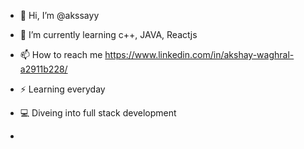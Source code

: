 - 👋 Hi, I’m @akssayy
- 🌱 I’m currently learning c++, JAVA, Reactjs
- 📫 How to reach me https://www.linkedin.com/in/akshay-waghral-a2911b228/
- ⚡ Learning everyday
- 💻 Diveing into full stack development

- 

<!---
akssayy/akssayy is a ✨ special ✨ repository because its `README.md` (this file) appears on your GitHub profile.
You can click the Preview link to take a look at your changes.
--->
